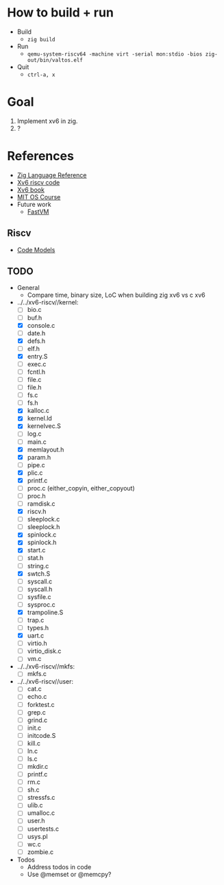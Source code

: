 # How to build + run
- Build
  - `zig build`
- Run
  - `qemu-system-riscv64 -machine virt -serial mon:stdio -bios zig-out/bin/valtos.elf`
- Quit
  - `ctrl-a, x`

# Goal
1. Implement xv6 in zig.
2. ?

# References

- [Zig Language Reference](https://ziglang.org/documentation/master/)
- [Xv6 riscv code](https://github.com/mit-pdos/xv6-riscv)
- [Xv6 book](https://pdos.csail.mit.edu/6.828/2021/xv6/book-riscv-rev2.pdf)
- [MIT OS Course](https://pdos.csail.mit.edu/6.828/2021/)
- Future work
  - [FastVM](https://github.com/FastVM/minivm)

## Riscv
- [Code Models](https://www.sifive.com/blog/all-aboard-part-4-risc-v-code-models)

## TODO
- General
  - Compare time, binary size, LoC when building zig xv6 vs c xv6
- ../../xv6-riscv//kernel:
  - [ ] bio.c
  - [ ] buf.h
  - [x] console.c
  - [ ] date.h
  - [x] defs.h
  - [ ] elf.h
  - [x] entry.S
  - [ ] exec.c
  - [ ] fcntl.h
  - [ ] file.c
  - [ ] file.h
  - [ ] fs.c
  - [ ] fs.h
  - [x] kalloc.c
  - [x] kernel.ld
  - [x] kernelvec.S
  - [ ] log.c
  - [ ] main.c
  - [x] memlayout.h
  - [x] param.h
  - [ ] pipe.c
  - [x] plic.c
  - [x] printf.c
  - [ ] proc.c (either_copyin, either_copyout)
  - [ ] proc.h
  - [ ] ramdisk.c
  - [x] riscv.h
  - [ ] sleeplock.c
  - [ ] sleeplock.h
  - [x] spinlock.c
  - [x] spinlock.h
  - [x] start.c
  - [ ] stat.h
  - [ ] string.c
  - [x] swtch.S
  - [ ] syscall.c
  - [ ] syscall.h
  - [ ] sysfile.c
  - [ ] sysproc.c
  - [x] trampoline.S
  - [ ] trap.c
  - [ ] types.h
  - [x] uart.c
  - [ ] virtio.h
  - [ ] virtio_disk.c
  - [ ] vm.c
- ../../xv6-riscv//mkfs:
  - [ ] mkfs.c
- ../../xv6-riscv//user:
  - [ ] cat.c
  - [ ] echo.c
  - [ ] forktest.c
  - [ ] grep.c
  - [ ] grind.c
  - [ ] init.c
  - [ ] initcode.S
  - [ ] kill.c
  - [ ] ln.c
  - [ ] ls.c
  - [ ] mkdir.c
  - [ ] printf.c
  - [ ] rm.c
  - [ ] sh.c
  - [ ] stressfs.c
  - [ ] ulib.c
  - [ ] umalloc.c
  - [ ] user.h
  - [ ] usertests.c
  - [ ] usys.pl
  - [ ] wc.c
  - [ ] zombie.c
- Todos
  - Address todos in code
  - Use @memset or @memcpy?
